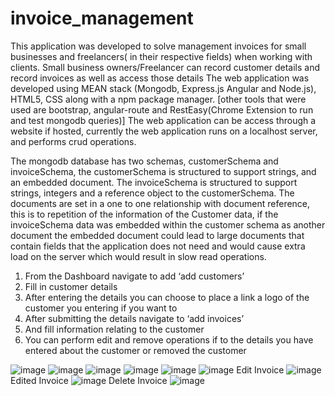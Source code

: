 # invoice_management
This application was developed to solve management invoices for small businesses and freelancers( in their respective fields) when working with clients. Small business owners/Freelancer can record customer details and record invoices as well as access those details The web application was developed using MEAN stack (Mongodb, Express.js Angular and Node.js), HTML5, CSS along with a npm package manager. [other tools that were used are bootstrap, angular-route and RestEasy(Chrome Extension to run and test mongodb queries)] The web application can be access through a website if hosted, currently the web application runs on a localhost server, and performs crud operations.

The mongodb database has two schemas, customerSchema and invoiceSchema, the
customerSchema is structured to support strings, and an embedded document.
The invoiceSchema is structured to support strings, integers and a reference object to the customerSchema. The documents are set in a one to one relationship with document reference, this is to repetition of the information of the Customer data, if the invoiceSchema data was embedded within the customer schema as another document the embedded document could lead to large documents that contain fields that the application does not need and would cause extra load on the server which would result in slow read operations.


1. From the Dashboard navigate to add ‘add customers’
2. Fill in customer details
3. After entering the details you can choose to place a link a logo of the
customer you entering if you want to
4. After submitting the details navigate to ‘add invoices’
5. And fill information relating to the customer
6. You can perform edit and remove operations if to the details you have
entered about the customer or removed the customer

![image](https://user-images.githubusercontent.com/98706177/152698002-2aa9646f-bb8e-4b61-8b6a-eabc468d5ed8.png)
![image](https://user-images.githubusercontent.com/98706177/152698051-6b6bdadb-9366-4eb4-910f-0b2e0531193a.png)
![image](https://user-images.githubusercontent.com/98706177/152698075-3be7000d-85fc-46f6-87c1-f012601ee092.png)
![image](https://user-images.githubusercontent.com/98706177/152698091-6790a982-d5ce-44c9-8168-364f8d7a09ae.png)
![image](https://user-images.githubusercontent.com/98706177/152698104-71184859-722e-4746-9b8d-ca2e31396ec4.png)
![image](https://user-images.githubusercontent.com/98706177/152698130-58b09d6d-e808-4518-8537-69cdd05621dd.png)
Edit Invoice
![image](https://user-images.githubusercontent.com/98706177/152698144-b0aa4a2a-bfc2-461e-b3b2-f2cbe64cd343.png)
Edited Invoice 
![image](https://user-images.githubusercontent.com/98706177/152698161-4ef4ceee-b898-48f2-9c59-b98488afec61.png)
Delete Invoice
![image](https://user-images.githubusercontent.com/98706177/152698182-bcb12493-71a0-4f4e-b1c4-833edd2df436.png)
